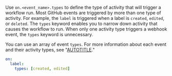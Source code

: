 Use `on.<event_name>.types` to define the type of activity that will trigger a workflow run. Most GitHub events are triggered by more than one type of activity. For example, the `label` is triggered when a label is `created`, `edited`, or `deleted`. The `types` keyword enables you to narrow down activity that causes the workflow to run. When only one activity type triggers a webhook event, the `types` keyword is unnecessary.

You can use an array of event `types`. For more information about each event and their activity types, see "[AUTOTITLE](/actions/using-workflows/events-that-trigger-workflows#available-events)."

```yaml
on:
  label:
    types: [created, edited]
```
